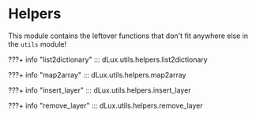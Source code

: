 # Helpers

This module contains the leftover functions that don't fit anywhere else in the `utils` module!

???+ info "list2dictionary"
    ::: dLux.utils.helpers.list2dictionary

???+ info "map2array"
    ::: dLux.utils.helpers.map2array

???+ info "insert_layer"
    ::: dLux.utils.helpers.insert_layer

???+ info "remove_layer"
    ::: dLux.utils.helpers.remove_layer
